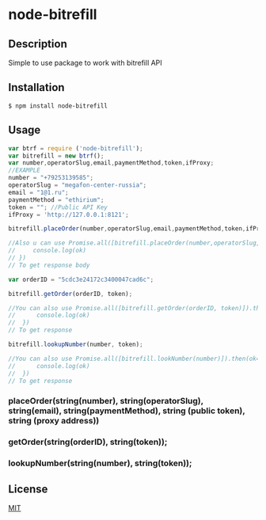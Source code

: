 # node-bitrefill
## Description
Simple to use package to work with bitrefill API

## Installation
    $ npm install node-bitrefill
    
## Usage
``` javascript
var btrf = require ('node-bitrefill');
var bitrefill = new btrf();
var number,operatorSlug,email,paymentMethod,token,ifProxy;
//EXAMPLE
number = "+79253139585";
operatorSlug = "megafon-center-russia";
email = "1@1.ru";
paymentMethod = "ethirium";
token = ""; //Public API Key
ifProxy = 'http://127.0.0.1:8121';

bitrefill.placeOrder(number,operatorSlug,email,paymentMethod,token,ifProxy); 

//Also u can use Promise.all([bitrefill.placeOrder(number,operatorSlug,email,paymentMethod,token,ifProxy)]).then(ok=>{ // promise that //makes request to bitrefill with new order
//     console.log(ok)
// })
// To get response body

var orderID = "5cdc3e24172c3400047cad6c";

bitrefill.getOrder(orderID, token);

//You can also use Promise.all([bitrefill.getOrder(orderID, token)]).then(ok=>{  //promise that makes request to bitrefill and gets info //about the order
//      console.log(ok)
//  })
// To get response

bitrefill.lookupNumber(number, token);

//You can also use Promise.all([bitrefill.lookNumber(number)]).then(ok=>{ //promise that makes request to bitrefill and gets info //about number and operator slugs
//      console.log(ok)
//  })
// To get response

```

### placeOrder(string(number), string(operatorSlug), string(email), string(paymentMethod), string (public token), string (proxy address))


### getOrder(string(orderID), string(token));

### lookupNumber(string(number), string(token));


## License

  [MIT](LICENSE)

